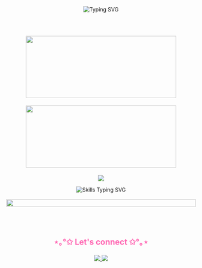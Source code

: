 <div align="center">

  <!-- Header con estilo limpio -->
  <img src="https://readme-typing-svg.demolab.com?font=Fira+Code&size=22&duration=4000&pause=1000&color=FF66B2&background=FFFFFF00&center=true&vCenter=true&width=500&lines=✦+Welcome+to+my+coding+space+✦;❀+YAMELI.exe+is+running...+❀" alt="Typing SVG" />
  
  <br><br>
  
  <!-- Estadísticas con diseño arcade -->
  <div style="display: flex; justify-content: center; gap: 20px; flex-wrap: wrap; margin-bottom: 20px;">
    <img width="400" height="165" src="https://github-readme-stats.vercel.app/api?username=yvmeli&show_icons=true&count_private=true&hide_title=true&hide=prs&theme=synthwave&border_color=e100ff&bg_color=000000&ring_color=00ff00&text_color=00ff00&icon_color=e100ff" />
    <img width="400" height="165" src="https://github-readme-stats.vercel.app/api/top-langs/?username=yvmeli&layout=compact&theme=synthwave&hide_title=true&border_color=e100ff&bg_color=000000&text_color=00ff00&card_width=450" />
  </div>
  
  <!-- Technology Stack con íconos limpios -->
  <div align="center">
    <p align="center">
      <img src="https://skillicons.dev/icons?i=html,css,js,python,cs,dotnet,mysql" />
    </p>
    <img src="https://readme-typing-svg.demolab.com?font=Fira+Code&size=18&duration=3000&pause=1000&color=FF66B2&center=true&vCenter=true&width=435&lines=Frontend+development+%E2%9C%A7+Advanced;Backend+development+%E2%9C%A7+Skilled+developer;Database+management+%E2%9C%A7+Expert+level;DevOps+%E2%9C%A7+Growing+skills" alt="Skills Typing SVG"/>
  </div>
  
  <br>
  
  <!-- GIF para separador dinámico -->
  <img src="https://i.imgur.com/dBaSKWF.gif" height="20" width="100%">
  
  <br><br>

  <!-- Conexiones con diseño minimalista -->
  <h3 align="center" style="font-size: 1.5em; color: #FF66B2;">⋆｡°✩ Let's connect ✩°｡⋆</h3>
  <p align="center">
    <a href="https://github.com/yvmeli">
      <img src="https://img.shields.io/badge/GitHub-Profile-FF66B2?style=flat-square&logo=github&logoColor=white"/>
    </a>
    <a href="https://linkedin.com/in/yameli">
      <img src="https://img.shields.io/badge/LinkedIn-Connect-FF66B2?style=flat-square&logo=linkedin&logoColor=white"/>
    </a>
  </p>
</div>

